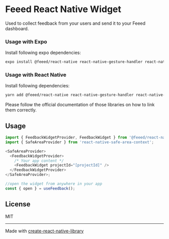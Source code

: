 # Feeed React Native Widget

Used to collect feedback from your users and send it to your Feeed dashboard.

### Usage with Expo

Install following expo dependencies:

```bash
expo install @feeed/react-native react-native-gesture-handler react-native-reanimated react-native-safe-area-context expo-device expo-constants expo-application
```

### Usage with React Native

Install following dependencies:

```bash
yarn add @feeed/react-native react-native-gesture-handler react-native-reanimated react-native-safe-area-context react-native-device-info
```

Please follow the official documentation of those libraries on how to link them correctly.

## Usage

```js
import { FeedbackWidgetProvider, FeedbackWidget } from '@feeed/react-native';
import { SafeAreaProvider } from 'react-native-safe-area-context';

<SafeAreaProvider>
  <FeedbackWidgetProvider>
    /* Your app content */
    <FeedbackWidget projectId="[projectId]" />
  </FeedbackWidgetProvider>
</SafeAreaProvider>;

//open the widget from anywhere in your app
const { open } = useFeedback();
```

## License

MIT

---

Made with [create-react-native-library](https://github.com/callstack/react-native-builder-bob)
